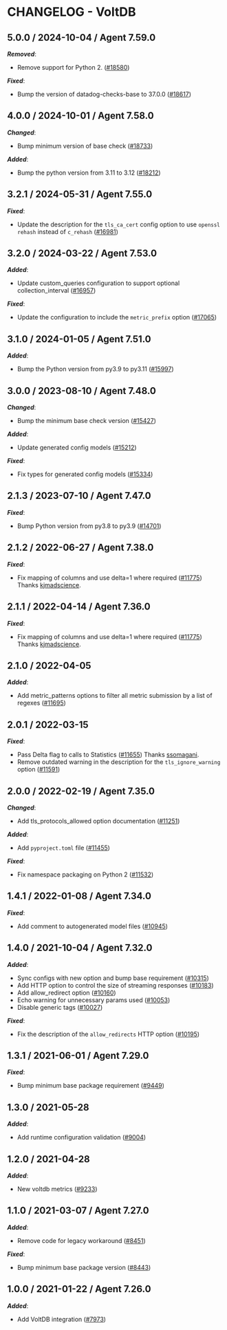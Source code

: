 # CHANGELOG - VoltDB

<!-- towncrier release notes start -->

## 5.0.0 / 2024-10-04 / Agent 7.59.0

***Removed***:

* Remove support for Python 2. ([#18580](https://github.com/DataDog/integrations-core/pull/18580))

***Fixed***:

* Bump the version of datadog-checks-base to 37.0.0 ([#18617](https://github.com/DataDog/integrations-core/pull/18617))

## 4.0.0 / 2024-10-01 / Agent 7.58.0

***Changed***:

* Bump minimum version of base check ([#18733](https://github.com/DataDog/integrations-core/pull/18733))

***Added***:

* Bump the python version from 3.11 to 3.12 ([#18212](https://github.com/DataDog/integrations-core/pull/18212))

## 3.2.1 / 2024-05-31 / Agent 7.55.0

***Fixed***:

* Update the description for the `tls_ca_cert` config option to use `openssl rehash` instead of `c_rehash` ([#16981](https://github.com/DataDog/integrations-core/pull/16981))

## 3.2.0 / 2024-03-22 / Agent 7.53.0

***Added***:

* Update custom_queries configuration to support optional collection_interval ([#16957](https://github.com/DataDog/integrations-core/pull/16957))

***Fixed***:

* Update the configuration to include the `metric_prefix` option ([#17065](https://github.com/DataDog/integrations-core/pull/17065))

## 3.1.0 / 2024-01-05 / Agent 7.51.0

***Added***:

* Bump the Python version from py3.9 to py3.11 ([#15997](https://github.com/DataDog/integrations-core/pull/15997))

## 3.0.0 / 2023-08-10 / Agent 7.48.0

***Changed***:

* Bump the minimum base check version ([#15427](https://github.com/DataDog/integrations-core/pull/15427))

***Added***:

* Update generated config models ([#15212](https://github.com/DataDog/integrations-core/pull/15212))

***Fixed***:

* Fix types for generated config models ([#15334](https://github.com/DataDog/integrations-core/pull/15334))

## 2.1.3 / 2023-07-10 / Agent 7.47.0

***Fixed***:

* Bump Python version from py3.8 to py3.9 ([#14701](https://github.com/DataDog/integrations-core/pull/14701))

## 2.1.2 / 2022-06-27 / Agent 7.38.0

***Fixed***:

* Fix mapping of columns and use delta=1 where required ([#11775](https://github.com/DataDog/integrations-core/pull/11775)) Thanks [kjmadscience](https://github.com/kjmadscience).

## 2.1.1 / 2022-04-14 / Agent 7.36.0

***Fixed***:

* Fix mapping of columns and use delta=1 where required ([#11775](https://github.com/DataDog/integrations-core/pull/11775)) Thanks [kjmadscience](https://github.com/kjmadscience).

## 2.1.0 / 2022-04-05

***Added***:

* Add metric_patterns options to filter all metric submission by a list of regexes ([#11695](https://github.com/DataDog/integrations-core/pull/11695))

## 2.0.1 / 2022-03-15

***Fixed***:

* Pass Delta flag to calls to Statistics ([#11655](https://github.com/DataDog/integrations-core/pull/11655)) Thanks [ssomagani](https://github.com/ssomagani).
* Remove outdated warning in the description for the `tls_ignore_warning` option ([#11591](https://github.com/DataDog/integrations-core/pull/11591))

## 2.0.0 / 2022-02-19 / Agent 7.35.0

***Changed***:

* Add tls_protocols_allowed option documentation ([#11251](https://github.com/DataDog/integrations-core/pull/11251))

***Added***:

* Add `pyproject.toml` file ([#11455](https://github.com/DataDog/integrations-core/pull/11455))

***Fixed***:

* Fix namespace packaging on Python 2 ([#11532](https://github.com/DataDog/integrations-core/pull/11532))

## 1.4.1 / 2022-01-08 / Agent 7.34.0

***Fixed***:

* Add comment to autogenerated model files ([#10945](https://github.com/DataDog/integrations-core/pull/10945))

## 1.4.0 / 2021-10-04 / Agent 7.32.0

***Added***:

* Sync configs with new option and bump base requirement ([#10315](https://github.com/DataDog/integrations-core/pull/10315))
* Add HTTP option to control the size of streaming responses ([#10183](https://github.com/DataDog/integrations-core/pull/10183))
* Add allow_redirect option ([#10160](https://github.com/DataDog/integrations-core/pull/10160))
* Echo warning for unnecessary params used ([#10053](https://github.com/DataDog/integrations-core/pull/10053))
* Disable generic tags ([#10027](https://github.com/DataDog/integrations-core/pull/10027))

***Fixed***:

* Fix the description of the `allow_redirects` HTTP option ([#10195](https://github.com/DataDog/integrations-core/pull/10195))

## 1.3.1 / 2021-06-01 / Agent 7.29.0

***Fixed***:

* Bump minimum base package requirement ([#9449](https://github.com/DataDog/integrations-core/pull/9449))

## 1.3.0 / 2021-05-28

***Added***:

* Add runtime configuration validation ([#9004](https://github.com/DataDog/integrations-core/pull/9004))

## 1.2.0 / 2021-04-28

***Added***:

* New voltdb metrics ([#9233](https://github.com/DataDog/integrations-core/pull/9233))

## 1.1.0 / 2021-03-07 / Agent 7.27.0

***Added***:

* Remove code for legacy workaround ([#8451](https://github.com/DataDog/integrations-core/pull/8451))

***Fixed***:

* Bump minimum base package version ([#8443](https://github.com/DataDog/integrations-core/pull/8443))

## 1.0.0 / 2021-01-22 / Agent 7.26.0

***Added***:

* Add VoltDB integration ([#7973](https://github.com/DataDog/integrations-core/pull/7973))
